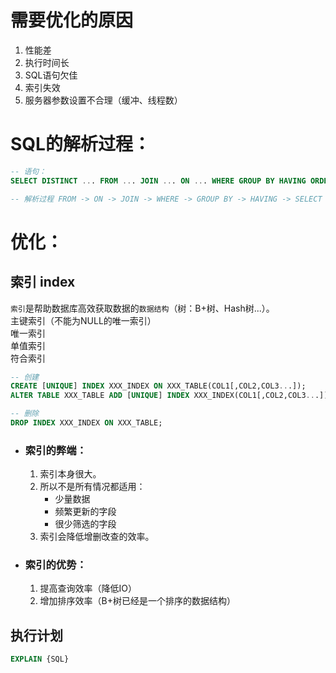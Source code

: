 # 需要优化的原因
1. 性能差
2. 执行时间长
3. SQL语句欠佳
4. 索引失效
5. 服务器参数设置不合理（缓冲、线程数）

# SQL的解析过程：
```SQL
-- 语句：
SELECT DISTINCT ... FROM ... JOIN ... ON ... WHERE GROUP BY HAVING ORDER BY LIMIT

-- 解析过程 FROM -> ON -> JOIN -> WHERE -> GROUP BY -> HAVING -> SELECT DISTINCT -> ORBDER BY -> LIMIT
```
# 优化：
## 索引 index
`索引`是帮助数据库高效获取数据的`数据结构`（树：B+树、Hash树...）。  
主键索引（不能为NULL的唯一索引）  
唯一索引  
单值索引    
符合索引
```SQL
-- 创建
CREATE [UNIQUE] INDEX XXX_INDEX ON XXX_TABLE(COL1[,COL2,COL3...]);
ALTER TABLE XXX_TABLE ADD [UNIQUE] INDEX XXX_INDEX(COL1[,COL2,COL3...]);

-- 删除
DROP INDEX XXX_INDEX ON XXX_TABLE;
```
+ ### 索引的弊端：
    1. 索引本身很大。
    2. 所以不是所有情况都适用：
        - 少量数据
        - 频繁更新的字段
        - 很少筛选的字段
    3. 索引会降低增删改查的效率。

+ ### 索引的优势：
    1. 提高查询效率（降低IO）
    2. 增加排序效率（B+树已经是一个排序的数据结构）

## 执行计划
```SQL
EXPLAIN {SQL}
```
